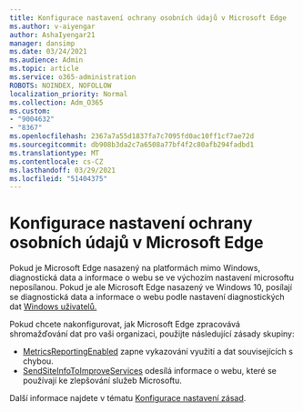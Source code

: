 ```yaml
---
title: Konfigurace nastavení ochrany osobních údajů v Microsoft Edge
ms.author: v-aiyengar
author: AshaIyengar21
manager: dansimp
ms.date: 03/24/2021
ms.audience: Admin
ms.topic: article
ms.service: o365-administration
ROBOTS: NOINDEX, NOFOLLOW
localization_priority: Normal
ms.collection: Adm_O365
ms.custom:
- "9004632"
- "8367"
ms.openlocfilehash: 2367a7a55d1837fa7c7095fd0ac10ff1cf7ae72d
ms.sourcegitcommit: db908b3da2c7a6508a77bf4f2c80afb294fadbd1
ms.translationtype: MT
ms.contentlocale: cs-CZ
ms.lasthandoff: 03/29/2021
ms.locfileid: "51404375"
---
```

# <a name="configure-privacy-settings-in-microsoft-edge"></a>Konfigurace nastavení ochrany osobních údajů v Microsoft Edge

Pokud je Microsoft Edge nasazený na platformách mimo Windows, diagnostická data a informace o webu se ve výchozím nastavení microsoftu neposílanou. Pokud je ale Microsoft Edge nasazený ve Windows 10, posílají se diagnostická data a informace o webu podle nastavení diagnostických dat [Windows uživatelů.](https://go.microsoft.com/fwlink/?linkid=2132472)

Pokud chcete nakonfigurovat, jak Microsoft Edge zpracovává shromažďování dat pro vaši organizaci, použijte následující zásady skupiny:
- [MetricsReportingEnabled](https://go.microsoft.com/fwlink/?linkid=2132470) zapne vykazování využití a dat souvisejících s chybou.
- [SendSiteInfoToImproveServices](https://go.microsoft.com/fwlink/?linkid=2132470) odesílá informace o webu, které se používají ke zlepšování služeb Microsoftu.

Další informace najdete v tématu [Konfigurace nastavení zásad](https://go.microsoft.com/fwlink/?linkid=2132577).

